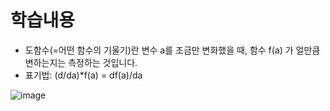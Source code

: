 # 학습내용

- 도함수(=어떤 함수의 기울기)란 변수 a를 조금만 변화했을 때, 함수 f(a) 가 얼만큼 변하는지는 측정하는 것입니다.  
- 표기법: (d/da)*f(a) = df(a)/da

![image](https://user-images.githubusercontent.com/52098725/92232312-53dcee80-eee9-11ea-9f37-119e934103ef.png)

